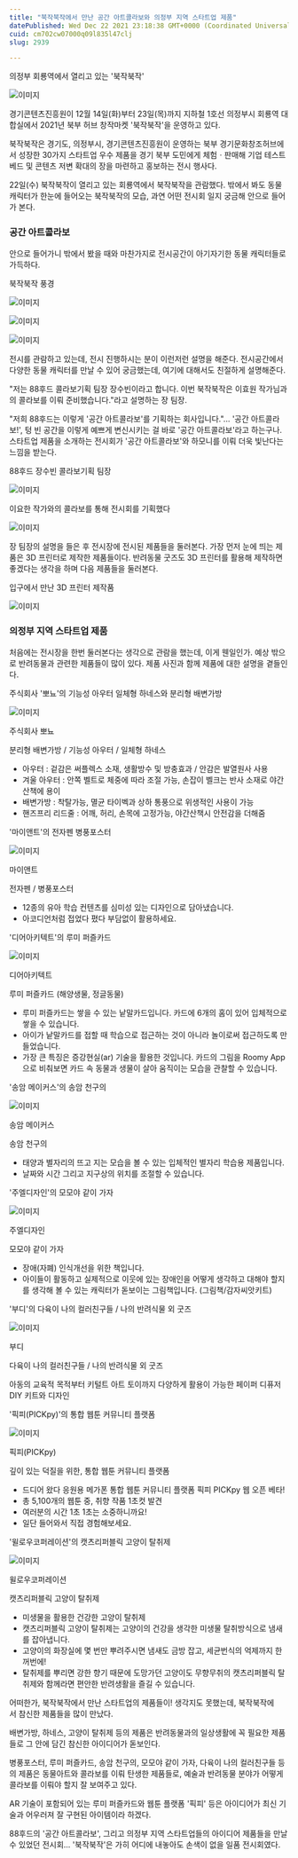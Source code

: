 ```yaml
---
title: "북작북작에서 만난 공간 아트콜라보와 의정부 지역 스타트업 제품"
datePublished: Wed Dec 22 2021 23:18:38 GMT+0000 (Coordinated Universal Time)
cuid: cm702cw07000q09l835l47clj
slug: 2939

---
```



의정부 회룡역에서 열리고 있는 '북작북작'

![이미지](https://cdn.hashnode.com/res/hashnode/image/upload/v1739253011304/5a045f63-8be1-4d5e-948c-f14cd9b27e24.jpeg)

경기콘텐츠진흥원이 12월 14일(화)부터 23일(목)까지 지하철 1호선 의정부시 회룡역 대합실에서 2021년 북부 허브 창작마켓 '북작북작'을 운영하고 있다.

북작북작은 경기도, 의정부시, 경기콘텐츠진흥원이 운영하는 북부 경기문화창조허브에서 성장한 30가지 스타트업 우수 제품을 경기 북부 도민에게 체험ㆍ판매해 기업 테스트 베드 및 콘텐츠 저변 확대의 장을 마련하고 홍보하는 전시 행사다.

22일(수) 북작북작이 열리고 있는 회룡역에서 북작북작을 관람했다. 밖에서 봐도 동물캐릭터가 한눈에 들어오는 북작북작의 모습, 과연 어떤 전시회 일지 궁금해 안으로 들어가 본다.

### 공간 아트콜라보

안으로 들어가니 밖에서 봤을 때와 마찬가지로 전시공간이 아기자기한 동물 캐릭터들로 가득하다.

북작북작 풍경

![이미지](https://cdn.hashnode.com/res/hashnode/image/upload/v1739253013814/5bbb897e-9287-4ce7-9592-7867423641cf.jpeg)

![이미지](https://cdn.hashnode.com/res/hashnode/image/upload/v1739253016213/3fa7fd94-807f-4e6a-bf8b-769bf14741a5.jpeg)

![이미지](https://cdn.hashnode.com/res/hashnode/image/upload/v1739253018284/fd556902-a0b3-45dc-baa7-1c64ae57c024.jpeg)

전시를 관람하고 있는데, 전시 진행하시는 분이 이런저런 설명을 해준다. 전시공간에서 다양한 동물 캐릭터를 만날 수 있어 궁금했는데, 여기에 대해서도 친절하게 설명해준다.

"저는 88후드 콜라보기획 팀장 장수빈이라고 합니다. 이번 북작북작은 이효원 작가님과의 콜라보를 이뤄 준비했습니다."라고 설명하는 장 팀장.

"저희 88후드는 이렇게 '공간 아트콜라보'를 기획하는 회사입니다."... '공간 아트콜라보!', 텅 빈 공간을 이렇게 예쁘게 변신시키는 걸 바로 '공간 아트콜라보'라고 하는구나. 스타트업 제품을 소개하는 전시회가 '공간 아트콜라보'와 하모니를 이뤄 더욱 빛난다는 느낌을 받는다.

88후드 장수빈 콜라보기획 팀장

![이미지](https://cdn.hashnode.com/res/hashnode/image/upload/v1739253020965/2f500642-da9d-4304-a837-1b2aac830436.jpeg)

이요한 작가와의 콜라보를 통해 전시회를 기획했다

![이미지](https://cdn.hashnode.com/res/hashnode/image/upload/v1739253023241/5d25713a-ac01-48ea-a905-987f500fb27a.jpeg)

장 팀장의 설명을 들은 후 전시장에 전시된 제품들을 둘러본다. 가장 먼저 눈에 띄는 제품은 3D 프린터로 제작한 제품들이다. 반려동물 굿즈도 3D 프린터를 활용해 제작하면 좋겠다는 생각을 하며 다음 제품들을 둘러본다.

입구에서 만난 3D 프린터 제작품

![이미지](https://cdn.hashnode.com/res/hashnode/image/upload/v1739253025674/a70a7ef4-e9b5-4814-abe9-27ad5edcb2dc.jpeg)

### 의정부 지역 스타트업 제품

처음에는 전시장을 한번 둘러본다는 생각으로 관람을 했는데, 이게 웬일인가. 예상 밖으로 반려동물과 관련한 제품들이 많이 있다. 제품 사진과 함께 제품에 대한 설명을 곁들인다.

주식회사 '뽀뇨'의 기능성 아우터 일체형 하네스와 분리형 배변가방

![이미지](https://cdn.hashnode.com/res/hashnode/image/upload/v1739253028240/c300fa04-505e-464e-b593-2f3dc6887e8c.jpeg)

주식회사 뽀뇨

분리형 배변가방 / 기능성 아우터 / 일체형 하네스

- 아우터 : 겉감은 써플렉스 소재, 생활방수 및 방충효과 / 안감은 발열원사 사용
- 겨울 아우터 : 안쪽 벨트로 체중에 따라 조절 가능, 손잡이 벨크는 반사 소재로 야간산책에 용이
- 배변가방 : 착탈가능, 멸균 타이벡과 상하 통풍으로 위생적인 사용이 가능
- 핸즈프리 리드줄 : 어깨, 허리, 손목에 고정가능, 야간산책시 안전감을 더해줌

'마이앤트'의 전자펜 병풍포스터

![이미지](https://cdn.hashnode.com/res/hashnode/image/upload/v1739253030747/83751a9c-142d-428f-86a1-a743ed5bfd93.jpeg)

마이앤트

전자펜 / 병풍포스터

- 12종의 유아 학습 컨텐츠를 심미성 있는 디자인으로 담아냈습니다.
- 아코디언처럼 접었다 폈다 부담없이 활용하세요.

'디어아키텍트'의 루미 퍼즐카드

![이미지](https://cdn.hashnode.com/res/hashnode/image/upload/v1739253033147/16b8c293-07aa-4c37-a3b8-b848a1a9e480.jpeg)

디어아키텍트

루미 퍼즐카드 (해양생물, 정글동물)

- 루미 퍼즐카드는 쌓을 수 있는 낱말카드입니다. 카드에 6개의 홈이 있어 입체적으로 쌓을 수 있습니다.
- 아이가 낱말카드를 접할 때 학습으로 접근하는 것이 아니라 놀이로써 접근하도록 만들었습니다.
- 가장 큰 특징은 증강현실(ar) 기술을 활용한 것입니다. 카드의 그림을 Roomy App으로 비춰보면 카드 속 동물과 생물이 살아 움직이는 모습을 관찰할 수 있습니다.

'송암 메이커스'의 송암 천구의

![이미지](https://cdn.hashnode.com/res/hashnode/image/upload/v1739253035546/2a9bce89-cf4c-4930-8cc0-46182ab67b8f.jpeg)

송암 메이커스

송암 천구의

- 태양과 별자리의 뜨고 지는 모습을 볼 수 있는 입체적인 별자리 학습용 제품입니다.
- 날짜와 시간 그리고 지구상의 위치를 조절할 수 있습니다.

'주엘디자인'의 모모야 같이 가자

![이미지](https://cdn.hashnode.com/res/hashnode/image/upload/v1739253037877/5a3b2cd3-8c0e-4f1b-9016-ef7c5891b2aa.jpeg)

주엘디자인

모모야 같이 가자

- 장애(자폐) 인식개선을 위한 책입니다.
- 아이들이 활동하고 실제적으로 이웃에 있는 장애인을 어떻게 생각하고 대해야 할지를 생각해 볼 수 있는 캐릭터가 돋보이는 그림책입니다. (그림책/감자씨앗키트)

'부디'의 다육이 나의 컬러친구들 / 나의 반려식물 외 굿즈

![이미지](https://cdn.hashnode.com/res/hashnode/image/upload/v1739253040398/f38efcdc-fe0f-4f6b-96b3-62bbfac82cbd.jpeg)

부디

다육이 나의 컬러친구들 / 나의 반려식물 외 굿즈

아동의 교육적 목적부터 키털트 아트 토이까지 다양하게 활용이 가능한 페이퍼 디퓨저 DIY 키트와 디자인

'픽피(PICKpy)'의 통합 웹툰 커뮤니티 플랫폼

![이미지](https://cdn.hashnode.com/res/hashnode/image/upload/v1739253042709/56568b79-1e8e-4363-9086-1018846c51ca.jpeg)

픽피(PICKpy)

깊이 있는 덕질을 위한, 통합 웹툰 커뮤니티 플랫폼

- 드디어 왔다 응원용 메가폰 통합 웹툰 커뮤니티 플랫폼 픽피 PICKpy 웹 오픈 베타!
- 총 5,100개의 웹툰 중, 취향 작품 1초컷 발견
- 여러분의 시간 1초 1초는 소중하니까요!
- 일단 들어와서 직접 경험해보세요.

'윌로우코퍼레이션'의 캣츠리퍼블릭 고양이 탈취제

![이미지](https://cdn.hashnode.com/res/hashnode/image/upload/v1739253045170/9d35a758-efdc-451c-9b9e-8cec115e9248.jpeg)

윌로우코퍼레이션

캣츠리퍼블릭 고양이 탈취제

- 미생물을 활용한 건강한 고양이 탈취제
- 캣츠리퍼블릭 고양이 탈취제는 고양이의 건강을 생각한 미생물 탈취방식으로 냄새를 잡아냅니다.
- 고양이의 화장실에 몇 번만 뿌려주시면 냄새도 금방 잡고, 세균번식의 억제까지 한꺼번에!
- 탈취제를 뿌리면 강한 향기 때문에 도망가던 고양이도 무향무취의 캣츠리퍼블릭 탈취제와 함께라면 편안한 반려생활을 즐길 수 있습니다.

어떠한가, 북작북작에서 만난 스타트업의 제품들이! 생각지도 못했는데, 북작북작에서 참신한 제품들을 많이 만났다.

배변가방, 하네스, 고양이 탈취제 등의 제품은 반려동물과의 일상생활에 꼭 필요한 제품들로 그 안에 담긴 참신한 아이디어가 돋보인다.

병풍포스터, 루미 퍼즐카드, 송암 천구의, 모모야 같이 가자, 다육이 나의 컬러친구들 등의 제품은 동물아트와 콜라보를 이뤄 탄생한 제품들로, 예술과 반려동물 분야가 어떻게 콜라보를 이뤄야 할지 잘 보여주고 있다.

AR 기술이 포함되어 있는 루미 퍼즐카드와 웹툰 플랫폼 '픽피' 등은 아이디어가 최신 기술과 어우러져 잘 구현된 아이템이라 하겠다.

88후드의 '공간 아트콜라보', 그리고 의정부 지역 스타트업들의 아이디어 제품들을 만날 수 있었던 전시회... '북작북작'은 가히 어디에 내놓아도 손색이 없을 일품 전시회였다.